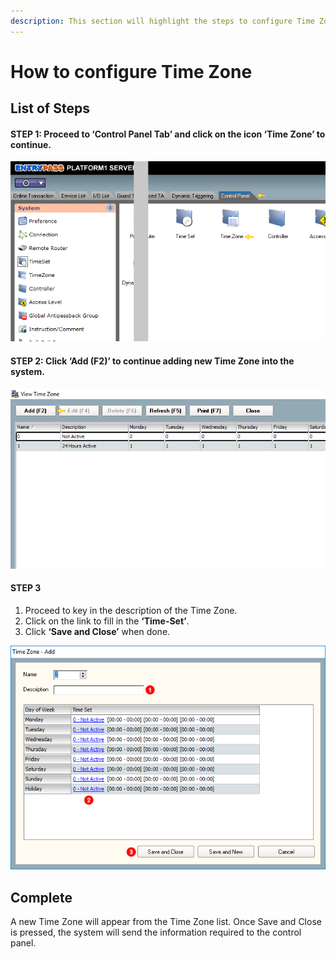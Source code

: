 ```yaml
---
description: This section will highlight the steps to configure Time Zone feature.
---
```


# How to configure Time Zone

## List of Steps

#### STEP 1: Proceed to **‘Control Panel Tab’** and click on the icon **‘Time Zone’** to continue.

![](../.gitbook/assets/untitled1%20%283%29.png)



#### STEP 2: Click **‘Add \(F2\)’** to continue adding new Time Zone into the system.

![](../.gitbook/assets/untitled2a%20%288%29.png)



#### STEP 3

1. Proceed to key in the description of the Time Zone. 
2. Click on the link to fill in the **‘Time-Set’**. 
3. Click **‘Save and Close’** when done.

![](../.gitbook/assets/untitled3a%20%283%29.png)



## Complete

A new Time Zone will appear from the Time Zone list. Once Save and Close is pressed, the system will send the information required to the control panel.

